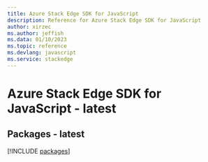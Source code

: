 ```yaml
---
title: Azure Stack Edge SDK for JavaScript
description: Reference for Azure Stack Edge SDK for JavaScript
author: xirzec
ms.author: jeffish
ms.data: 01/10/2023
ms.topic: reference
ms.devlang: javascript
ms.service: stackedge
---
```

# Azure Stack Edge SDK for JavaScript - latest
## Packages - latest
[!INCLUDE [packages](stack-edge-index.md)]